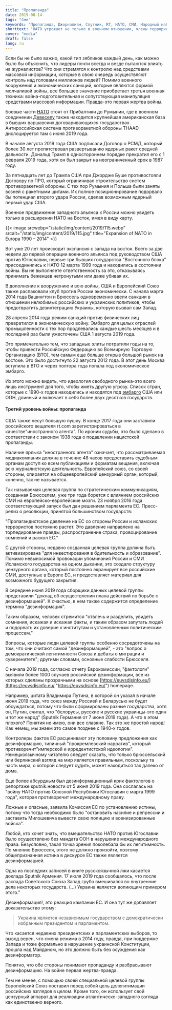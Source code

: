 ```yaml
---
title: "Пропаганда"
date: 2019-08-14
tags: "Сми"
keywords: "Пропаганда, Джорнализм, Спутник, RT, НАТО, СМИ, Народный наблюдатель, дезинформация, Комиссия ЕС, расширение на Восток, euvsdisinfo.eu"
shorttext: "НАТО угрожает не только в военном отношении, члены террористической организации борются с Россией через средства массовой информации, напоминает национальный наблюдатель."
cover: "media"
draft: false
lang: ru
---
```


Если бы не было важно, какой тип зябликов каждый день, как можно было бы объяснить, что лидеры почти всегда и везде пытаются влиять на журналистов? Что они стремятся к контролю над средствами массовой информации, которые в свою очередь осуществляют контроль над головами миллионов людей? Помимо военного вооружения и экономических санкций, которые являются формой молчаливой войны, все большее значение приобретает третья военная техника: война-подготовительная и сопутствующая манипуляция средствами массовой информации. Правда-это первая жертва войны.

Боевые части [НАТО](https://www.reuters.com/article/us-lithuania-nato/germany-vows-to-keep-troops-in-lithuania-invest-more-in-barracks-idUSKCN1PT1QN "Germany vows to keep troops in Lithuania, invest more in barracks") стоят от Прибалтики до Румынии, где в военном соединении [Девеселу](https://www.armscontrol.org/act/2016-05/news/romania-missile-defense-site-activated "Romania Missile Defense Site Activated") также находится крупнейшая американская база в бывших варшавских договаривающихся государствах. Антироссийская система противоракетной обороны THAAD дислоцируется там с июня 2019 года.

В начале августа 2019 года США подписали Договор о РСМД, который более 30 лет препятствовал развертыванию ядерных ракет средней дальности. Дональд Трамп в одностороннем порядке прекратил его с 1 февраля 2019 года, хотя он был закрыт на неограниченный срок в 1987 году.

За пятнадцать лет до Трампа США при Джордже Буше противостояли Договору по ПРО, который ограничивал строительство систем противоракетной обороны. С тех пор Румыния и Польша были заняты возней с ракетными щитами. Их полное позиционирование подорвало бы потенциал второго удара России, сделав возможным ядерный первый удар США.

Военное продвижение западного альянса к России можно увидеть только в расширении НАТО на Восток, имея в виду карту.

{{< image srcwebp="/static/img/content/2019/115.webp" srcalt="/static/img/content/2019/115.jpg" title="Expansion of NATO in Europa 1990 – 2014" >}}

Вот уже 20 лет происходит экспансия с запада на восток. Всего за две недели до первой операции военного альянса под руководством США против Югославии, первые три бывших государства "Восточного блока" присоединились к НАТО 12 марта 1999 года и находились в состоянии войны. Вы не выполняете ответственность за это, отказываясь принимать беженцев нетронутыми или даже убивая их.

В дополнение к вооружению и вою войны, США и Европейский Союз также распаковали клуб против России экономически. С начала марта 2014 года Вашингтон и Брюссель одновременно ввели санкции в отношении нелюбимых российских и украинских политиков, чтобы предотвратить дезинтеграцию Украины, которую вызвал сам Запад.

28 апреля 2014 года режим санкций против физических лиц превратился в экономическую войну. Эмбарго для целых отраслей промышленности с тех пор продлевались каждые шесть месяцев и в последний раз были ужесточены США 1 августа 2019 года.

Это примечательно тем, что западные элиты потратили годы на то, чтобы привести Российскую Федерацию во Всемирную Торговую Организацию (ВТО), тем самым еще больше открыв большой рынок на востоке. Это было достигнуто 22 августа 2012 года. В этот день Москва вступила в ВТО и через полтора года попала под экономическое эмбарго.

Из этого можно видеть, что идеология свободного рынка-это всего лишь инструмент для того, чтобы иметь другую угрозу. Список стран, которые с 1990-х годов находились и находятся под [эмбарго](https://silviosiefke.ru/blog/2019/07/24/%D1%84%D0%B8%D0%BD%D0%B0%D0%BD%D1%81%D0%BE%D0%B2%D1%8B%D0%B9-%D1%82%D0%B5%D1%80%D1%80%D0%BE%D1%80%D0%B8%D0%B7%D0%BC/ "Финансовый терроризм") США или ООН, длинный и включает в себя более двух десятков государств.

#### Третий уровень войны: пропаганда

США также несут большую пушку. В конце 2017 года они заставили российского вещателя rt.com зарегистрироваться в качестве"иностранного агента". По иронии судьбы, это было сделано в соответствии с законом 1938 года о подавлении нацистской пропаганды.

Наличие ярлыка "иностранного агента" означает, что рассматриваемая медиакомпания должна в течение 48 часов предоставить судебным органам доступ ко всем публикациям и форматам вещания, включая всю журналистскую деятельность. Европейский союз, со своей стороны, опирается на общеевропейский цензурный орган, который, конечно, так не называется.

Так называемая целевая группа по стратегическим коммуникациям, созданная Брюсселем, уже три года борется с влиянием российских СМИ на европейско-европейские мозги. 23 ноября 2016 года соответствующий запуск был дан решением парламента ЕС. Пресс-релиз о резолюции, принятой большинством государств:

"Пропагандистское давление на ЕС со стороны России и исламских террористов постоянно растет. Это давление направлено на торпедирование правды, распространение страха, провоцирование сомнений и раскол ЕС."

С другой стороны, недавно созданная целевая группа должна быть активизирована "для инвестирования в бдительность и образование". Помимо невыносимой провокации упоминания России и СМИ Исламского государства на одном дыхании, это создало структуру цензурного органа, который постоянно экранирует все российские СМИ, доступные в Европе ЕС, и предоставляет материал для возможного будущего закрытия.

В середине июня 2019 года сборщики данных целевой группы представили "доклад об осуществлении плана действий по борьбе с дезинформацией". К счастью, в нем также содержится определение термина "дезинформация".

Таким образом, человек стремится "отвлечь и разделить, увидеть сомнения, искажая и искажая факты, и таким образом запутать людей и подорвать их доверие к институтам и установленным политическим процессам."

Вопросы, которые люди целевой группы особенно сосредоточены на том, что они считают самой "дезинформацией", - это "вопрос о демократической легитимности Союза и дебаты о миграции и суверенитете"; другими словами, основные слабости Брюсселя.

С начала 2019 года, согласно отчету Еврокомиссии, "фактологи" выявили более 1000 случаев российской дезинформации, все из которых сделаны прозрачными на основе [https://euvsdisinfo.eu/](https://euvsdisinfo.eu/ "https://euvsdisinfo.eu/") homepage.

Например, цитата Владимира Путина, в которой он указал в начале июня 2019 года, что союз между Россией и Беларусью не будет обсуждаться, потому что были сформированы разные государства, хотя он, Путин, считал, что "белорусы, русские и русские украинцы-это один и тот же народ" (Sputnik Германия от 7 июня 2019 года). А что в этом плохого? Понятия не имею, они все славяне. Так это же простой народ! Как немец, мы знаем это самое позднее с 1940-х годов.

Контролеры фактов ЕС расценивают эту половину предложения как дезинформацию, типичный "прокремлевский нарратив", который противоречит"имперской и ирредентистской идеологии". Немецкоязычному читателю следует сказать, что только брюссельский или берлинский взгляд на мир является правильным, поскольку та часть мира, о которой следует судить, может находиться так далеко от дома.

Еще более абсурдным был дезинформационный крик фактологов о репортаже sputnik.новости от 5 июня 2019 года. Она сослалась на "войну НАТО против Союзной Республики Югославии с марта 1999 года", которая противоречит международному праву.

Ложные и опасные, заявила Комиссия ЕС по установлению истины, потому что тогда необходимо было "остановить насилие и репрессии и заставить Милошевича вывести свою полицию и военизированные войска".

Любой, кто хочет знать, что вмешательство НАТО против Югославии было осуществлено без мандата ООН в нарушение международного права. Безусловно, такая точка зрения поколебала бы их легитимность. По мнению Брюсселя, этого не должно произойти, поэтому общепризнанная истина в дискурсе ЕС также является дезинформацией.

Одна из последних записей в книге русскоязычной лжи касается доклада Sputnik Армения. 17 июля 2019 года сообщалось, что после распада Советского Союза Запад грубо вмешивался во внутренние дела некоторых государств. (...) Украина является вопиющим примером этого."

Дезинформация!, это реакция кампании ЕС. И она тут же добавляет доказательство этому:

> Украина является независимым государством с демократически избранным президентом и парламентом.

Что касается недавних президентских и парламентских выборов, то вывод верен, что смена режима в 2014 году, правда, при поддержке Запада и тоже формально в нарушение украинской Конституции, прошла над Майданом, но это должно быть без осуждения как дезинформатор.

Понятно, что обе стороны понимают пропаданду и разбрасывают дезинформацию. На войне первая жертва-правда. 

Тем не менее, с помощью своей специальной целевой группы Европейский Союз поставил перед собой цель делегитимации российских взглядов в целом. Кроме того, он использует свой цензурный аппарат для реализации атлантическо-западного взгляда как единственно верного.

